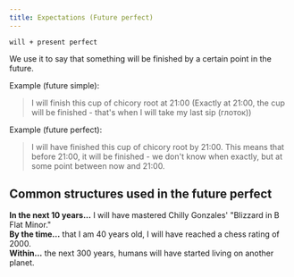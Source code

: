 ```yaml
---
title: Expectations (Future perfect)
---
```


`will + present perfect`

We use it to say that something will be finished by a certain point in the future.

Example (future simple):
> I will finish this cup of chicory root at 21:00
> (Exactly at 21:00, the cup will be finished - that's when I will take my last sip (глоток))

Example (future perfect):
> I will have finished this cup of chicory root by 21:00.
> This means that before 21:00, it will be finished - we don't know when exactly, but at some point between now and 21:00.

## Common structures used in the future perfect

**In the next 10 years...** I will have mastered Chilly Gonzales' "Blizzard in B Flat Minor."  
**By the time...** that I am 40 years old, I will have reached a chess rating of 2000.  
**Within...** the next 300 years, humans will have started living on another planet.
